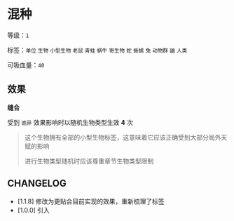 # 混种

等级：`1`

标签：`单位` `生物` `小型生物` `老鼠` `青蛙` `蜗牛` `寄生物` `蛇` `蜥蜴` `兔` `动物群` `鼬` `人类`

可吸血量：`40`

## 效果

**缝合**

受到 `诡异` 效果影响时以随机生物类型生效 **4** 次

> 这个生物拥有全部的小型生物标签，这意味着它应该正确受到大部分局外天赋的影响
>
> 进行生物类型随机时应该尊重章节生物类型限制

## CHANGELOG

- [1.1.8] 修改为更贴合目前实现的效果，重新梳理了标签
- [1.0.0] 引入
